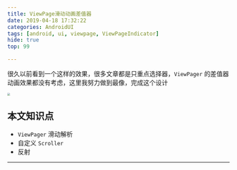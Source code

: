 ```yaml
---
title: ViewPage滑动动画差值器
date: 2019-04-18 17:32:22
categories: AndroidUI
tags: [android, ui, viewpage, ViewPageIndicator]
hide: true
top: 99

---
```


很久以前看到一个这样的效果，很多文章都是只重点选择器，`ViewPager` 的差值器动画效果都没有考虑，这里我努力做到最像，完成这个设计

<img src="https://user-gold-cdn.xitu.io/2018/2/6/16169f802550c42e?imageslim" style="zoom:40%">

## 本文知识点

- `ViewPager`  滑动解析
- 自定义 `Scroller` 
- 反射

------

<!--more-->